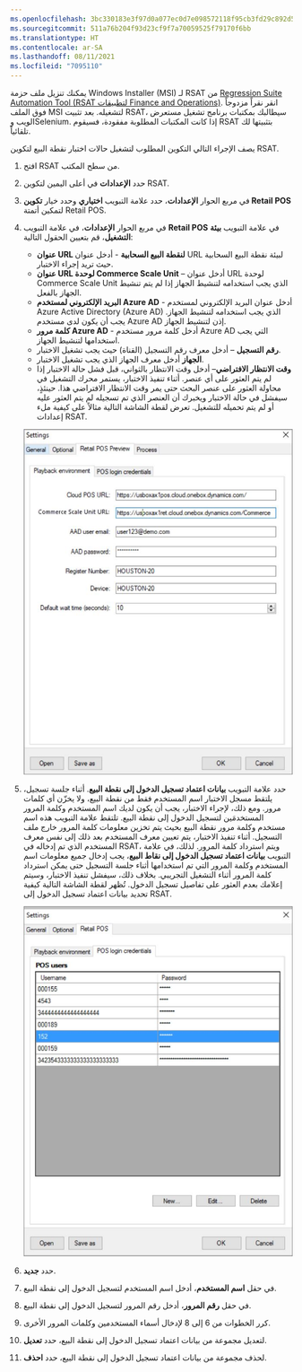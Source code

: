 ```yaml
---
ms.openlocfilehash: 3bc330183e3f97d0a077ec0d7e098572118f95cb3fd29c892d5fc2e3a00f2f78
ms.sourcegitcommit: 511a76b204f93d23cf9f7a70059525f79170f6bb
ms.translationtype: HT
ms.contentlocale: ar-SA
ms.lasthandoff: 08/11/2021
ms.locfileid: "7095110"
---
```

يمكنك تنزيل ملف حزمة Windows Installer‏ (MSI) لـ RSAT من [Regression Suite Automation Tool ‏(RSAT لتطبيقات Finance and Operations)](https://www.microsoft.com/download/details.aspx?id=57357). انقر نقراً مزدوجاً فوق الملف MSI لتشغيله. بعد تثبيت RSAT، سيطالبك بمكتبات برنامج تشغيل مستعرض الويب وSelenium. إذا كانت المكتبات المطلوبة مفقودة، فسيقوم RSAT بتثبيتها لك تلقائياً.

يصف الإجراء التالي التكوين المطلوب لتشغيل حالات اختبار نقطة البيع لتكوين RSAT.

1.  افتح RSAT من سطح المكتب.
2.  حدد **الإعدادات** في أعلى اليمين لتكوين RSAT.
3.  في مربع الحوار **الإعدادات**، حدد علامة التبويب **اختياري** وحدد خيار **تكوين Retail POS** لتمكين أتمتة Retail POS.
4.  في مربع الحوار **الإعدادات**، في علامة التبويب **Retail POS** في علامة التبويب **بيئة التشغيل**، قم بتعيين الحقول التالية:
    - **عنوان URL لنقطة البيع السحابية** - أدخل عنوان URL لبيئة نقطة البيع السحابية حيث تريد إجراء الاختبار.
    - **عنوان URL لوحدة Commerce Scale Unit** – أدخل عنوان URL لوحدة Commerce Scale Unit الذي يجب استخدامه لتنشيط الجهاز إذا لم يتم تنشيط الجهاز بالفعل. 
    - **البريد الإلكتروني لمستخدم Azure AD** - أدخل عنوان البريد الإلكتروني لمستخدم Azure Active Directory‏ (Azure AD) الذي يجب استخدامه لتنشيط الجهاز. يجب أن يكون لدى مستخدم Azure AD إذن لتنشيط الجهاز.
    - **كلمة مرور Azure AD** - أدخل كلمة مرور مستخدم Azure AD التي يجب استخدامها لتنشيط الجهاز.
    - **رقم التسجيل** – أدخل معرف رقم التسجيل (القناة) حيث يجب تشغيل الاختبار.
    - **الجهاز** أدخل معرف الجهاز الذي يجب تشغيل الاختبار.
    - **وقت الانتظار الافتراضي**– أدخل وقت الانتظار بالثواني، قبل فشل حالة الاختبار إذا لم يتم العثور على أي عنصر. أثناء تنفيذ الاختبار، يستمر محرك التشغيل في محاولة العثور على عنصر البحث حتى يمر وقت الانتظار الافتراضي هذا. حينئذٍ، سيفشل في حالة الاختبار ويخبرك أن العنصر الذي تم تسجيله لم يتم العثور عليه أو لم يتم تحميله للتشغيل. تعرض لقطة الشاشة التالية مثالاً على كيفية ملء إعدادات RSAT.
    
    [![لقطة شاشة لعلامة تبويب بيئة التشغيل في صفحة الإعدادات.](../media/settings-ss.jpg)](../media/settings-ss.jpg#lightbox) 

5.  حدد علامة التبويب **بيانات اعتماد تسجيل الدخول إلى نقطة البيع**. أثناء جلسة تسجيل، يلتقط مسجل الاختبار اسم المستخدم فقط من نقطة البيع، ولا يخزّن أي كلمات مرور. ومع ذلك، لإجراء الاختبار، يجب أن يكون لديك اسم المستخدم وكلمة المرور المستخدمَين لتسجيل الدخول إلى نقطة البيع. تلتقط علامة التبويب هذه اسم مستخدم وكلمة مرور نقطة البيع بحيث يتم تخزين معلومات كلمة المرور خارج ملف التسجيل. أثناء تنفيذ الاختبار، يتم تعيين معرف المستخدم بعد ذلك إلى نفس معرف المستخدم الذي تم إدخاله في RSAT، ويتم استرداد كلمة المرور. لذلك، في علامة التبويب **بيانات اعتماد تسجيل الدخول إلى نقاط البيع**، يجب إدخال جميع معلومات اسم المستخدم وكلمة المرور التي تم استخدامها أثناء جلسة التسجيل حتى يمكن استرداد كلمة المرور أثناء التشغيل التجريبي. بخلاف ذلك، سيفشل تنفيذ الاختبار، وسيتم إعلامك بعدم العثور على تفاصيل تسجيل الدخول. تُظهر لقطة الشاشة التالية كيفية تحديد بيانات اعتماد تسجيل الدخول إلى RSAT.

    [![لقطة شاشة لعلامة تبويب بيانات اعتماد تسجيل الدخول إلى نقطة البيع في صفحة الإعدادات.](../media/pos-login-ss.jpg)](../media/pos-login-ss.jpg#lightbox) 
6.  حدد **جديد**.
7.  في حقل **اسم المستخدم**، أدخل اسم المستخدم لتسجيل الدخول إلى نقطة البيع.
8.  في حقل **رقم المرور**، أدخل رقم المرور لتسجيل الدخول إلى نقطة البيع.
9.  كرر الخطوات من 6 إلى 8 لإدخال أسماء المستخدمين وكلمات المرور الأخرى.
10. لتعديل مجموعة من بيانات اعتماد تسجيل الدخول إلى نقطة البيع، حدد **تعديل**.
11. لحذف مجموعة من بيانات اعتماد تسجيل الدخول إلى نقطة البيع، حدد **احذف**.

